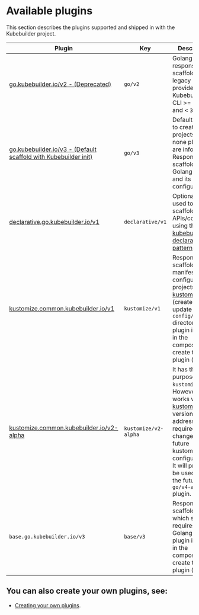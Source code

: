 # Available plugins

This section describes the plugins supported and shipped in with the Kubebuilder project.

| Plugin   | Key | Description | 
|---|---|---|
| [go.kubebuilder.io/v2 - (Deprecated)](go-v2-plugin.md)    | `go/v2` | Golang plugin responsible for scaffolding the legacy layout provided with Kubebuilder CLI >= `2.0.0` and < `3.0.0`.  |
| [go.kubebuilder.io/v3 - (Default scaffold with Kubebuilder init)](go-v3-plugin.md)  | `go/v3` | Default scaffold to create the projects when none plugin(s) are informed. Responsible for scaffold the Golang project and its configurations. |
| [declarative.go.kubebuilder.io/v1](declarative-v1.md)  | `declarative/v1`  | Optional plugin used to scaffold APIs/controllers using the [kubebuilder-declarative-pattern][kubebuilder-declarative-pattern] project. |
| [kustomize.common.kubebuilder.io/v1](kustomize-v1.md)  | `kustomize/v1`  | Responsible for scaffold all manifests to configure the projects with [kustomize(v3)][kustomize]. (create and update the the `config/` directory). This plugin is used in the composition to create the plugin (`go/v3`). |
| [kustomize.common.kubebuilder.io/v2-alpha](kustomize-v2-alpha.md)  | `kustomize/v2-alpha`  | It has the same purpose of  `kustomize/v1`. However, it works with [kustomize][kustomize] version `v4` and addresses the required changes for future kustomize configurations. It will probably be used with the future `go/v4-alpha` plugin. |
| `base.go.kubebuilder.io/v3`  | `base/v3` | Responsible for scaffold all files which specific requires Golang. This plugin is used in the composition to create the plugin (`go/v3`) |

<aside class="note">

<h1>You can also create your own plugins, see:</h1>

- [Creating your own plugins][create-plugins]. 

</aside>

[create-plugins]: creating-plugins.md
[kubebuilder-declarative-pattern]: https://github.com/kubernetes-sigs/kubebuilder-declarative-pattern
[kustomize]: https://kustomize.io/
